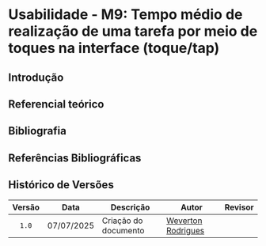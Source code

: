 # Usabilidade - M9: Tempo médio de realização de uma tarefa por meio de toques na interface (toque/tap)

## Introdução

## Referencial teórico 

## Bibliografia

## Referências Bibliográficas

## Histórico de Versões

|Versão|Data|Descrição|Autor|Revisor|
|:----:|----|---------|-----|:-------:|
|`1.0`|07/07/2025|Criação do documento| [Weverton Rodrigues](https://github.com/vevetin) ||
